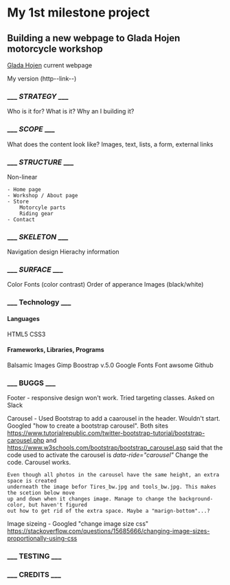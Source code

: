 # My 1st milestone project
## Building a new webpage to Glada Hojen motorcycle workshop

[Glada Hojen](https://gladahojen.se/) current webpage

My version (http--link--)

### ___ *STRATEGY* ___

Who is it for?
What is it?
Why an I building it?



### ___ *SCOPE* ___

What does the content look like?
    Images, text, lists, a form, external links



### ___ *STRUCTURE* ___

Non-linear

    - Home page
    - Workshop / About page
    - Store
        Motorcyle parts
        Riding gear
    - Contact



### ___ *SKELETON* ___

Navigation design 
Hierachy information



### ___ *SURFACE* ___

Color
Fonts
    (color contrast)
Order of apperance
Images
    (black/white)


### ___ Technology ___

#### Languages
HTML5
CSS3
#### Frameworks, Libraries, Programs
Balsamic Images
Gimp
Boostrap v.5.0
Google Fonts
Font awsome
Github


### ___ BUGGS ___

Footer - responsive design won't work. Tried targeting classes. Asked on Slack

Carousel - Used Bootstrap to add a caarousel in the header. Wouldn't start.
    Googled "how to create a bootstrap carousel". Both sites 
    https://www.tutorialrepublic.com/twitter-bootstrap-tutorial/bootstrap-carousel.php
    and
    https://www.w3schools.com/bootstrap/bootstrap_carousel.asp
    said that the code used to activate the carousel is *data-ride="carousel"*
    Change the code. Carousel works.

    Even though all photos in the carousel have the same height, an extra space is created 
    underneath the image befor Tires_bw.jpg and tools_bw.jpg. This makes the scetion below move 
    up and down when it changes image. Manage to change the background-color, but haven't figured
    out how to get rid of the extra space. Maybe a "marign-bottom"...?

Image sizeing - Googled "change image size css"
    https://stackoverflow.com/questions/15685666/changing-image-sizes-proportionally-using-css    

### ___ TESTING ___

### ___ CREDITS ___
